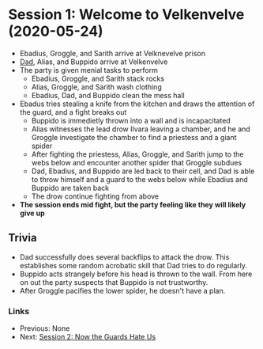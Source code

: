 # Session 1: Welcome to Velkenvelve (2020-05-24)
* Ebadius, Groggle, and Sarith arrive at Velknevelve prison
* [Dad](../../characters/pcs/dad.md), Alias, and Buppido arrive at Velkenvelve
* The party is given menial tasks to perform
    * Ebadius, Groggle, and Sarith stack rocks
    * Alias, Groggle, and Sarith wash clothing
    * Ebadius, Dad, and Buppido clean the mess hall
* Ebadus tries stealing a knife from the kitchen and draws the attention of the guard, and a fight breaks out
    * Buppido is immedietly thrown into a wall and is incapacitated
    * Alias witnesses the lead drow Ilvara leaving a chamber, and he and Groggle investigate the chamber to find a priestess and a giant spider
    * After fighting the priestess, Alias, Groggle, and Sarith jump to the webs below and encounter another spider that Groggle subdues
    * Dad, Ebadius, and Buppido are led back to their cell, and Dad is able to throw himself and a guard to the webs below while Ebadius and Buppido are taken back
    * The drow continue fighting from above
* **The session ends mid fight, but the party feeling like they will likely give up**

## Trivia
* Dad successfully does several backflips to attack the drow. This establishes some random acrobatic skill that Dad tries to do regularly.
* Buppido acts strangely before his head is thrown to the wall. From here on out the party suspects that Buppido is not trustworthy.
* After Groggle pacifies the lower spider, he doesn't have a plan.

### Links
* Previous: None
* Next: [Session 2: Now the Guards Hate Us](session2-2020-06-14.md)
